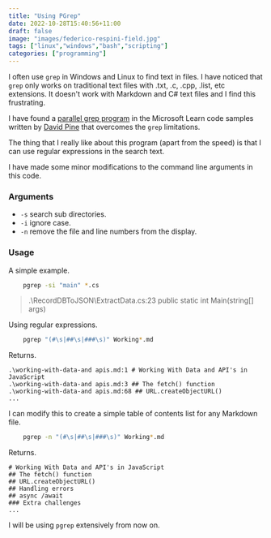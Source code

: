 ```yaml
---
title: "Using PGrep"
date: 2022-10-28T15:40:56+11:00
draft: false
image: "images/federico-respini-field.jpg"
tags: ["linux","windows","bash","scripting"]
categories: ["programming"]
---
```


I often use ``grep`` in Windows and Linux to find text in files. I have noticed that ``grep`` only works on traditional text files with .txt, .c, .cpp, .list, etc extensions. It doesn't work with Markdown and C# text files and I find this frustrating.

I have found a [parallel grep program](https://learn.microsoft.com/en-us/samples/dotnet/samples/parallel-programming-grep-cs/) in the Microsoft Learn code samples written by [David Pine](https://github.com/IEvangelist) that overcomes the ``grep`` limitations.

The thing that I really like about this program (apart from the speed) is that I can use regular expressions in the search text.

I have made some minor modifications to the command line arguments in this code.

### Arguments

* ``-s`` search sub directories.
* ``-i`` ignore case.
* ``-n`` remove the file and line numbers from the display.

### Usage

A simple example.

```bash
    pgrep -si "main" *.cs
```

> .\RecordDBToJSON\ExtractData.cs:23         public static int Main(string[] args)

Using regular expressions.

```bash
    pgrep "(#\s|##\s|###\s)" Working*.md
```

Returns.

```text
.\working-with-data-and apis.md:1 # Working With Data and API's in JavaScript
.\working-with-data-and apis.md:3 ## The fetch() function
.\working-with-data-and apis.md:68 ## URL.createObjectURL()
...
````

I can modify this to create a simple table of contents list for any Markdown file.

```bash
    pgrep -n "(#\s|##\s|###\s)" Working*.md
```

Returns.

```text
# Working With Data and API's in JavaScript
## The fetch() function
## URL.createObjectURL()
## Handling errors
## async /await
### Extra challenges
...
```

I will be using ``pgrep`` extensively from now on.
